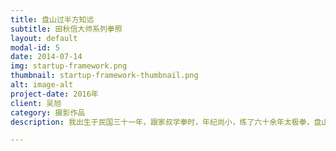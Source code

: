 ```yaml
---
title: 盘山过半方知远
subtitle: 田秋信大师系列拳照
layout: default
modal-id: 5
date: 2014-07-14
img: startup-framework.png
thumbnail: startup-framework-thumbnail.png
alt: image-alt
project-date: 2016年
client: 吴旭
category: 摄影作品
description: 我出生于民国三十一年，跟家叔学拳时，年纪尚小，练了六十余年太极拳，盘山过半方知远。

---
```


